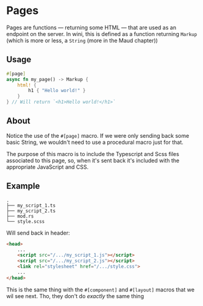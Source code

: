 # Pages

Pages are functions — returning some HTML — that are used as an endpoint on the server. In wini, this is defined as a function returning `Markup` (which is more or less, a `String` (more in the Maud chapter))

## Usage 
```rs
#[page]
async fn my_page() -> Markup {
    html! {
        h1 { "Hello world!" }
    }
} // Will return `<h1>Hello world!</h1>`
```

## About

Notice the use of the `#[page]` macro. If we were only sending back some basic String, we wouldn't need to use a procedural macro just for that.

The purpose of this macro is to include the Typescript and Scss files associated to this page, so, when it's sent back it's included with the appropriate JavaScript and CSS.

## Example

```
.
├── my_script_1.ts
├── my_script_2.ts
├── mod.rs
└── style.scss
```

Will send back in header:
```html
<head>
    ...
    <script src="/.../my_script_1.js"></script>
    <script src="/.../my_script_2.js"></script>
    <link rel="stylesheet" href="/.../style.css">
    ...
</head>
```

<div class="note">

This is the same thing with the `#[component]` and `#[layout]` macros that we wil see next. Tho, they don't do _exactly_ the same thing

</div>
